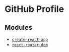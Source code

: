 # GitHub Profile

## Modules

- [`create-react-app`](https://create-react-app.dev/docs/getting-started)
- [`react-router-dom`](https://reacttraining.com/react-router/web/guides/quick-start)